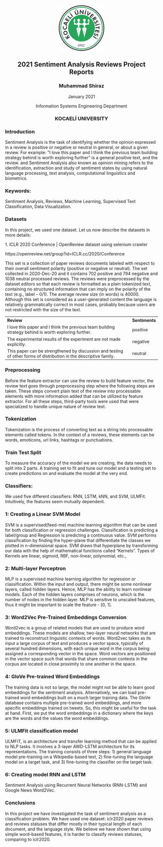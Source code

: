 <p align="center"><img src="images/kocaeli.jpg" width="150"></p>
<h2 align="center">2021 Sentiment Analysis Reviews Project Reports</h2>
<h3 align="center">Muhammad Shiraz</h3>
<p align="center">January 2021</p>
<p align="center">Information Systems Engineering Department</p>
<h3 align="center">KOCAELİ UNIVERSITY</h3>

### Introduction
Sentiment Analysis is the task of identifying whether the opinion expressed in a review is positive or negative or neutral in general, or about a given review. For example: "I love this paper and I think the previous team building strategy behind is worth exploring further" is a general positive text, and the review. and Sentiment Analysis also known as opinion mining refers to the identification, extraction and study of sentiment states by using natural language processing, text analysis, computational linguistics and biometrics.

### Keywords: 
<p>Sentiment Analysis, Reviews, Machine Learning, Supervised Text Classification, Data Visualization.</p>

### Datasets
In this project, we used one dataset. Let us now describe the datasets in more details:
<p align="left">1. ICLR 2020 Conference | OpenReview dataset using selenium crawler</p>
<p align="left">https://openreview.net/group?id=ICLR.cc/2020/Conference</p>
<p align="left">This set is a collection of paper reviews documents labeled with respect to their overall sentiment polarity (positive or negative or neutral). The set collected in 2020-Dec-20 and it contains 702 positive and 794 negative and 1038 neutral processed reviews. The reviews were preprocessed by the dataset editors so that each review is formatted as a plain tokenized text, containing no structured information that can imply on the polarity of the text (e.g., label – 0/1). The average review size (in words) is 40000. Although this set is considered as a user-generated content the language is relatively grammatically correct in most cases, probably because users are not restricted with the size of the text.</p>

<table>
  <tr>
    <th align="left">Review</th>
    <th>Sentiments</th>
  </tr>
  <tr>
    <td>I love this paper and I think the previous team building strategy behind is worth exploring further.</td>
    <td>positive</td>
  </tr>
  <tr>
    <td>The experimental results of the experiment are not made explicitly.</td>
    <td>negative</td>
  </tr>
  <tr>
    <td>This paper can be strengthened by discussion and testing of other forms of distribution in the descriptive family.</td>
    <td>neutral</td>
  </tr>
</table>

### Preprocessing
Before the feature extractor can use the review to build feature vector, the review text goes through preprocessing step where the following steps are taken. These steps convert plain text of the review into processable elements with more information added that can be utilized by feature extractor. For all these steps, third-party tools were used that were specialized to handle unique nature of review text.

### Tokenization
Tokenization is the process of converting text as a string into processable elements called tokens. In the context of a reviews, these elements can be words, emoticons, url links, hashtags or punctuations.

### Train Test Split
To measure the accuracy of the model we are creating, the data needs to split into 2 parts. A training set to fit and tune our model and a testing set to create predictions on and evaluate the model at the very end.

### Classifiers:
We used five different classifiers: RNN, LSTM, kNN, and SVM, ULMFit. Intuitively, the features seem mutually dependent.

### 1: Creating a Linear SVM Model
SVM is a supervised(feed-me) machine learning algorithm that can be used for both classification or regression challenges. Classification is predicting a label/group and Regression is predicting a continuous value. SVM performs classification by finding the hyper-plane that differentiate the classes we plotted in n-dimensional space. SVM draws that hyperplane by transforming our data with the help of mathematical functions called “Kernels”. Types of Kernels are linear, sigmoid, RBF, non-linear, polynomial, etc.,

### 2: Multi-layer Perceptron
MLP is a supervised machine learning algorithm for regression or classification. Within the input and output, there might be some nonlinear layers, called hidden layers. Hence, MLP has the ability to learn nonlinear models. Each of the hidden layers comprises of neurons, which is the number of nodes in the hidden layer. MLP is sensitive to unscaled features, thus it might be important to scale the feature - [0, 1].

### 3: Word2Vec Pre-Trained Embeddings Conversion
Word2vec is a group of related models that are used to produce word embeddings. These models are shallow, two-layer neural networks that are trained to reconstruct linguistic contexts of words. Word2vec takes as its input a large corpus of text and produces a vector space, typically of several hundred dimensions, with each unique word in the corpus being assigned a corresponding vector in the space. Word vectors are positioned in the vector space such that words that share common contexts in the corpus are located in close proximity to one another in the space.

### 4: GloVe Pre-trained Word Embeddings
The training data is not so large, the model might not be able to learn good embeddings for the sentiment analysis. Alternatively, we can load pre-trained word embeddings built on a much larger training data.
The GloVe database contains multiple pre-trained word embeddings, and more specific embeddings trained on tweets. So, this might be useful for the task at hand.
First, we put the word embeddings in a dictionary where the keys are the words and the values the word embeddings.

### 5: ULMFit classification model
ULMFiT, is an architecture and transfer learning method that can be applied to NLP tasks. It involves a 3-layer AWD-LSTM architecture for its representations. The training consists of three steps: 1) general language model pre-training on a Wikipedia-based text, 2) fine-tuning the language model on a target task, and 3) fine-tuning the classifier on the target task.

### 6: Creating model RNN and LSTM
Sentiment Analysis using Recurrent Neural Networks (RNN-LSTM) and Google News Word2Vec.

### Conclusions
In this project we have investigated the task of sentiment analysis as a classification problem. We have used one dataset: iclr2020 paper reviews and reviews statuses that differ mostly in their typical length of each document, and the language style. We believe we have shown that using simple word-based features, it is harder to classify reviews statuses, comparing to iclr2020.
